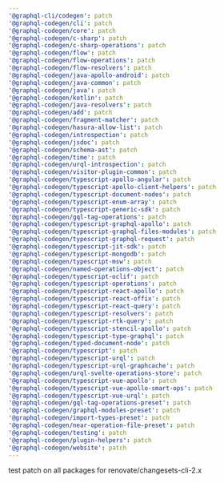 ```yaml
---
'@graphql-cli/codegen': patch
'@graphql-codegen/cli': patch
'@graphql-codegen/core': patch
'@graphql-codegen/c-sharp': patch
'@graphql-codegen/c-sharp-operations': patch
'@graphql-codegen/flow': patch
'@graphql-codegen/flow-operations': patch
'@graphql-codegen/flow-resolvers': patch
'@graphql-codegen/java-apollo-android': patch
'@graphql-codegen/java-common': patch
'@graphql-codegen/java': patch
'@graphql-codegen/kotlin': patch
'@graphql-codegen/java-resolvers': patch
'@graphql-codegen/add': patch
'@graphql-codegen/fragment-matcher': patch
'@graphql-codegen/hasura-allow-list': patch
'@graphql-codegen/introspection': patch
'@graphql-codegen/jsdoc': patch
'@graphql-codegen/schema-ast': patch
'@graphql-codegen/time': patch
'@graphql-codegen/urql-introspection': patch
'@graphql-codegen/visitor-plugin-common': patch
'@graphql-codegen/typescript-apollo-angular': patch
'@graphql-codegen/typescript-apollo-client-helpers': patch
'@graphql-codegen/typescript-document-nodes': patch
'@graphql-codegen/typescript-enum-array': patch
'@graphql-codegen/typescript-generic-sdk': patch
'@graphql-codegen/gql-tag-operations': patch
'@graphql-codegen/typescript-graphql-apollo': patch
'@graphql-codegen/typescript-graphql-files-modules': patch
'@graphql-codegen/typescript-graphql-request': patch
'@graphql-codegen/typescript-jit-sdk': patch
'@graphql-codegen/typescript-mongodb': patch
'@graphql-codegen/typescript-msw': patch
'@graphql-codegen/named-operations-object': patch
'@graphql-codegen/typescript-oclif': patch
'@graphql-codegen/typescript-operations': patch
'@graphql-codegen/typescript-react-apollo': patch
'@graphql-codegen/typescript-react-offix': patch
'@graphql-codegen/typescript-react-query': patch
'@graphql-codegen/typescript-resolvers': patch
'@graphql-codegen/typescript-rtk-query': patch
'@graphql-codegen/typescript-stencil-apollo': patch
'@graphql-codegen/typescript-type-graphql': patch
'@graphql-codegen/typed-document-node': patch
'@graphql-codegen/typescript': patch
'@graphql-codegen/typescript-urql': patch
'@graphql-codegen/typescript-urql-graphcache': patch
'@graphql-codegen/urql-svelte-operations-store': patch
'@graphql-codegen/typescript-vue-apollo': patch
'@graphql-codegen/typescript-vue-apollo-smart-ops': patch
'@graphql-codegen/typescript-vue-urql': patch
'@graphql-codegen/gql-tag-operations-preset': patch
'@graphql-codegen/graphql-modules-preset': patch
'@graphql-codegen/import-types-preset': patch
'@graphql-codegen/near-operation-file-preset': patch
'@graphql-codegen/testing': patch
'@graphql-codegen/plugin-helpers': patch
'@graphql-codegen/website': patch
---
```


test patch on all packages for renovate/changesets-cli-2.x
